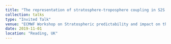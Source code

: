 ```yaml
---
title: "The representation of stratosphere-troposphere coupling in S2S models"
collection: talks
type: "Invited Talk"
venue: "ECMWF Workshop on Stratospheric predictability and impact on the troposphere"
date: 2019-11-01
location: "Reading, UK"
---
```

